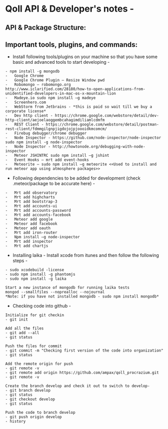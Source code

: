 Qoll API & Developer's notes - 
=============================================





API & Package Structure:
------------------------------------


Important tools, plugins, and commands:
------------------------------------


- Install following tools/plugins on your machine so that you have some basic and advanced tools to start developing - 

```
- npm install -g mongodb
-	Google Chrome
-	Google Chrome Plugin – Resize Window pwd
-	Robomongo – robomongo.org
http://www.iclarified.com/28180/how-to-open-applications-from-unidentified-developers-in-mac-os-x-mountain-lion 
-	Madeye.io sudo npm install –g madeye
-	Screenhero.com
-	WebStorm from Jetbrains - *this is paid so wait till we buy a corporate license*
-	Dev http client - https://chrome.google.com/webstore/detail/dev-http-client/aejoelaoggembcahagimdiliamlcdmfm 
-	REST Client - https://chrome.google.com/webstore/detail/postman-rest-client/fdmmgilgnpjigdojojpjoooidkmcomcm/ 
-	Firebug debugger/chrome debugger
-	Node Inspector - https://github.com/node-inspector/node-inspector sudo npm install -g node-inspector
-	Node Inspector - http://howtonode.org/debugging-with-node-inspector
-	Meteor JSHINTRC sudo npm install –g jshint
-	Event Hooks – mrt add event-hooks
-	Meteorite – sudo npm install –g meteorite <<Used to install and run meteor app using atmosphere packages>>
```



- Following dependencies to be added for development (check .meteor/package to be accurate here) -

```
-	Mrt add observatory
-	Mrt add highcharts
-	Mrt add bootstrap-3
-	Mrt add accounts-ui
-	Mrt add accounts-password
-	Mrt add accounts-facebook
-	Meteor add google
-	Meteor add facebook
-	Meteor add oauth
-	Mrt add iron-router
-	Npm install –g node-inspector
-	Mrt add inspector
-	Mrt add chartjs
```

- Installing laika - 
Install xcode from itunes and then follow the following steps - 
```
- sudo xcodebuild -license
- sudo npm install -g phantomjs
- sudo npm install -g laika

Start a new instance of mongodb for running laika tests
mongod --smallfiles --noprealloc --nojournal
*Note: if you have not installed mongodb - sudo npm install mongodb*
```

- Checking code into github -
```
Initialize for git checkin
- git init

Add all the files
- git add --all
- git status

Push the files for commit
- git commit -m "Checking first version of the code into organization"
- git status

Add the remote origin for push
- git remote -v
- git remote add origin https://github.com/ampax/qoll_procrazium.git
- git remote -v

Create the branch develop and check it out to switch to develop- 
- git branch develop
- git status
- git checkout develop
- git status

Push the code to branch develop
- git push origin develop
- history
```